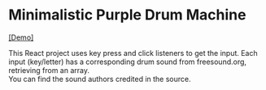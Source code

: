 # Minimalistic Purple Drum Machine

[[Demo]](https://codepen.io/d-o-t/full/jOwebed)

This React project uses key press and click listeners to get the input. Each input (key/letter) has a corresponding drum sound from freesound.org, retrieving from an array.  
You can find the sound authors credited in the source.
